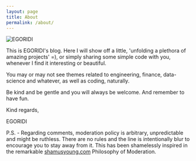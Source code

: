 ```yaml
---
layout: page
title: About
permalink: /about/
---
```



![EGORIDI](https://avatars.githubusercontent.com/u/47434302?v=4)

This is EGORIDI's blog. Here I will show off a little, 'unfolding a plethora of amazing projects' =), or simply sharing some simple code with you, whenever I find it interesting or beautiful.

You may or may not see themes related to engineering, finance, data-science and whatever, as well as coding, naturally.

Be kind and be gentle and you will always be welcome. And remember to have fun.

Kind regards,

EGORIDI


P.S. - Regarding comments, moderation policy is arbitrary, unpredictable and might be ruthless. There are no rules and the line is intentionally blur to encourage you to stay away from it. This has been shamelessly inspired in the remarkable [shamusyoung.com](https://www.shamusyoung.com/twentysidedtale/?p=19709) Philosophy of Moderation.